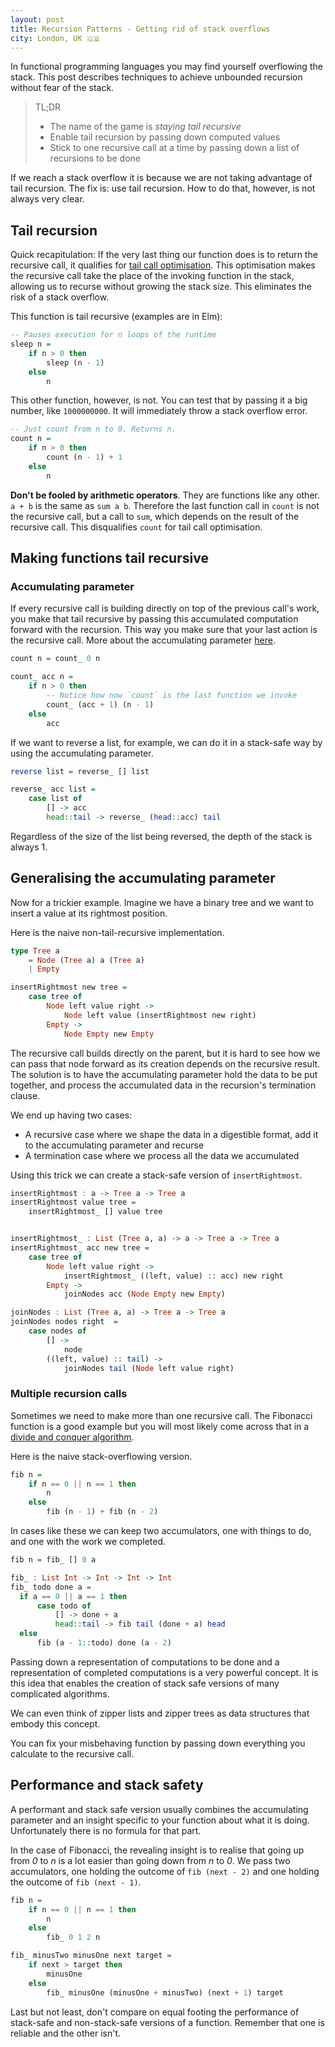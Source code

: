 ```yaml
---
layout: post
title: Recursion Patterns - Getting rid of stack overflows
city: London, UK 🇬🇧
---
```


In functional programming languages you may find yourself overflowing the stack. This post describes techniques to achieve unbounded recursion without fear of the stack.

> TL;DR
> - The name of the game is *staying tail recursive*
> - Enable tail recursion by passing down computed values
> - Stick to one recursive call at a time by passing down a list of recursions to be done

If we reach a stack overflow it is because we are not taking advantage of tail recursion. The fix is: use tail recursion. How to do that, however, is not always very clear.

## Tail recursion

Quick recapitulation: If the very last thing our function does is to return the recursive call, it qualifies for [tail call optimisation](https://en.wikipedia.org/wiki/Tail_call). This optimisation makes the recursive call take the place of the invoking function in the stack, allowing us to recurse without growing the stack size. This eliminates the risk of a stack overflow.

This function is tail recursive (examples are in Elm):

``` haskell
-- Pauses execution for n loops of the runtime
sleep n =
	if n > 0 then
		sleep (n - 1)
	else
		n
```

This other function, however, is not. You can test that by passing it a big number, like `1000000000`. It will immediately throw a stack overflow error.

``` haskell
-- Just count from n to 0. Returns n.
count n =
	if n > 0 then
		count (n - 1) + 1
	else
		n
```

**Don't be fooled by arithmetic operators**. They are functions like any other. `a + b` is the same as `sum a b`. Therefore the last function call in `count` is not the recursive call, but a call to `sum`, which depends on the result of the recursive call. This disqualifies `count` for tail call optimisation.

## Making functions tail recursive

### Accumulating parameter

If every recursive call is building directly on top of the previous call's work, you make that tail recursive by passing this accumulated computation forward with the recursion. This way you make sure that your last action is the recursive call. More about the accumulating parameter [here](https://wiki.haskell.org/Performance/Accumulating_parameter).

``` haskell
count n = count_ 0 n

count_ acc n =
	if n > 0 then
		-- Notice how now `count` is the last function we invoke
		count_ (acc + 1) (n - 1)
	else
		acc
```

If we want to reverse a list, for example, we can do it in a stack-safe way by using the accumulating parameter.

``` haskell
reverse list = reverse_ [] list

reverse_ acc list =
	case list of
		[] -> acc
		head::tail -> reverse_ (head::acc) tail
```

Regardless of the size of the list being reversed, the depth of the stack is always 1.

## Generalising the accumulating parameter

Now for a trickier example. Imagine we have a binary tree and we want to insert a value at its rightmost position.

Here is the naive non-tail-recursive implementation.

```haskell
type Tree a
	= Node (Tree a) a (Tree a)
	| Empty

insertRightmost new tree =
	case tree of
		Node left value right ->
			Node left value (insertRightmost new right)
		Empty ->
			Node Empty new Empty

```

The recursive call builds directly on the parent, but it is hard to see how we can pass that node forward as its creation depends on the recursive result. The solution is to have the accumulating parameter hold the data to be put together, and process the accumulated data in the recursion's termination clause.

We end up having two cases:

- A recursive case where we shape the data in a digestible format, add it to the accumulating parameter and recurse
- A termination case where we process all the data we accumulated


Using this trick we can create a stack-safe version of `insertRightmost`.

```haskell
insertRightmost : a -> Tree a -> Tree a
insertRightmost value tree =
	insertRightmost_ [] value tree


insertRightmost_ : List (Tree a, a) -> a -> Tree a -> Tree a
insertRightmost_ acc new tree =
	case tree of
		Node left value right ->
			insertRightmost_ ((left, value) :: acc) new right
		Empty ->
			joinNodes acc (Node Empty new Empty)

joinNodes : List (Tree a, a) -> Tree a -> Tree a
joinNodes nodes right  =
	case nodes of
		[] ->
			node
		((left, value) :: tail) ->
			joinNodes tail (Node left value right)
```

### Multiple recursion calls

Sometimes we need to make more than one recursive call. The Fibonacci function is a good example but you will most likely come across that in a [divide and conquer algorithm](https://en.wikipedia.org/wiki/Divide-and-conquer_algorithm).

Here is the naive stack-overflowing version.

```haskell
fib n =
	if n == 0 || n == 1 then
		n
	else
		fib (n - 1) + fib (n - 2)
```

In cases like these we can keep two accumulators, one with things to do, and one with the work we completed.

```haskell
fib n = fib_ [] 0 a

fib_ : List Int -> Int -> Int -> Int
fib_ todo done a =
  if a == 0 || a == 1 then
      case todo of
          [] -> done + a
          head::tail -> fib tail (done + a) head
  else
      fib (a - 1::todo) done (a - 2)
```

Passing down a representation of computations to be done and a representation of completed computations is a very powerful concept.
It is this idea that enables the creation of stack safe versions of many complicated algorithms.

We can even think of zipper lists and zipper trees as data structures that embody this concept.

You can fix your misbehaving function by passing down everything you calculate to the recursive call.

## Performance and stack safety

A performant and stack safe version usually combines the accumulating parameter and an insight specific to your function about what it is doing. Unfortunately there is no formula for that part.

In the case of Fibonacci, the revealing insight is to realise that going up from *0* to *n* is a lot easier than going down from *n* to *0*. We pass two accumulators, one holding the outcome of `fib (next - 2)` and one holding the outcome of `fib (next - 1)`.

``` haskell
fib n =
    if n == 0 || n == 1 then
        n
    else
        fib_ 0 1 2 n

fib_ minusTwo minusOne next target =
    if next > target then
        minusOne
    else
        fib_ minusOne (minusOne + minusTwo) (next + 1) target
```

Last but not least, don't compare on equal footing the performance of stack-safe and non-stack-safe versions of a function. Remember that one is reliable and the other isn't.
